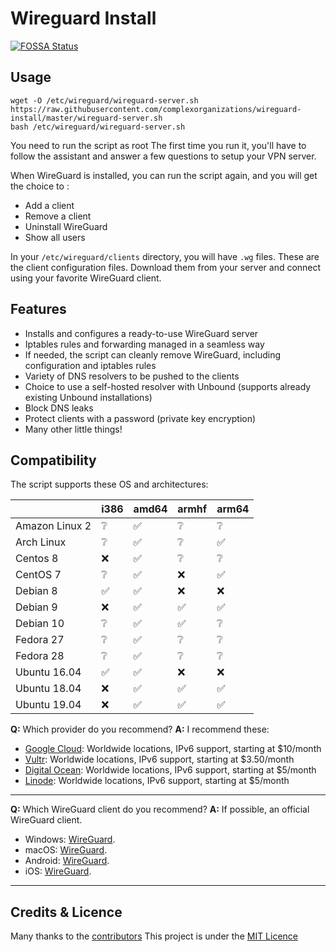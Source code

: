 # Wireguard Install

[![FOSSA Status](https://app.fossa.io/api/projects/git%2Bgithub.com%2Fcomplexorganizations%2Fwireguard-install.svg?type=shield)](https://app.fossa.io/projects/git%2Bgithub.com%2Fcomplexorganizations%2Fwireguard-install?ref=badge_shield)

## Usage 

```
wget -O /etc/wireguard/wireguard-server.sh https://raw.githubusercontent.com/complexorganizations/wireguard-install/master/wireguard-server.sh
bash /etc/wireguard/wireguard-server.sh
```

You need to run the script as root
The first time you run it, you'll have to follow the assistant and answer a few questions to setup your VPN server.

When WireGuard is installed, you can run the script again, and you will get the choice to :

- Add a client
- Remove a client
- Uninstall WireGuard
- Show all users

In your ```/etc/wireguard/clients``` directory, you will have `.wg` files. These are the client configuration files. Download them from your server and connect using your favorite WireGuard client.

## Features

- Installs and configures a ready-to-use WireGuard server
- Iptables rules and forwarding managed in a seamless way
- If needed, the script can cleanly remove WireGuard, including configuration and iptables rules
- Variety of DNS resolvers to be pushed to the clients
- Choice to use a self-hosted resolver with Unbound (supports already existing Unbound installations)
- Block DNS leaks
- Protect clients with a password (private key encryption)
- Many other little things!

## Compatibility

The script supports these OS and architectures:

|                | i386 | amd64 | armhf | arm64 |
| -------------- | ---- | ----- | ----- | ----- |
| Amazon Linux 2 |  ❔  |  ✅  |   ❔  |   ❔  |
|  Arch Linux    |  ❔  |  ✅  |   ❔  |   ✅  |
|   Centos 8     |  ❌  |  ✅  |   ❔  |   ❔  |
|   CentOS 7     |  ❔  |  ✅  |   ❌  |   ✅  |
|   Debian 8     |  ✅  |  ✅  |   ❌  |   ❌  |
|   Debian 9     |  ❌  |  ✅  |   ✅  |   ✅  |
|   Debian 10    |  ❔  |  ✅  |   ✅  |   ❔  |
|   Fedora 27    |  ❔  |  ✅  |   ❔  |   ❔  |
|   Fedora 28    |  ❔  |  ✅  |   ❔  |   ❔  |
| Ubuntu 16.04   |  ✅  |  ✅  |   ❌  |   ❌  |
| Ubuntu 18.04   |  ❌  |  ✅  |   ✅  |   ✅  |
| Ubuntu 19.04   |  ❌  |  ✅  |   ✅  |   ✅  |


**Q:** Which provider do you recommend?
**A:** I recommend these:
- [Google Cloud](https://console.cloud.google.com/freetrial?referralId=9142cd715558411aaaaaf2dc6d2b7886): Worldwide locations, IPv6 support, starting at $10/month
- [Vultr](https://www.vultr.com/?ref=8211592): Worldwide locations, IPv6 support, starting at $3.50/month
- [Digital Ocean](https://m.do.co/c/fb46acb2b3b1): Worldwide locations, IPv6 support, starting at $5/month
- [Linode](https://m.do.co/c/fb46acb2b3b1): Worldwide locations, IPv6 support, starting at $5/month
---
**Q:** Which WireGuard client do you recommend?
**A:** If possible, an official WireGuard client.
- Windows: [WireGuard](https://www.wireguard.com/install/).
- macOS: [WireGuard](https://www.wireguard.com/install/).
- Android: [WireGuard](https://www.wireguard.com/install/).
- iOS: [WireGuard](https://www.wireguard.com/install/).
---

## Credits & Licence

Many thanks to the [contributors](https://github.com/complexorganizations/wireguard-install/graphs/contributors)
This project is under the [MIT Licence](https://raw.githubusercontent.com/complexorganizations/wireguard-install/master/LICENSE)
